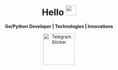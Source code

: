 <h1 align="center">Hello <img src="https://github.com/blackcater/blackcater/raw/main/images/Hi.gif" height="32"/></h1>
<p align="center">
  <strong>Go/Python Developer | Technologies | Innovations</strong><br>
</p>

<p align="center">
  <a href="https://telegram.me/rasalghouI">
    <img src="https://freelogopng.com/images/all_img/1683044996telegram-logo-png.png" alt="Telegram Sticker" width="100px">
  </a>
</p>
